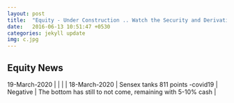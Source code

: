 ```yaml
---
layout: post
title:  "Equity - Under Construction .. Watch the Security and Derivative -  The Bigger the better? Bull or Bear"
date:   2016-06-13 10:51:47 +0530
categories: jekyll update
img: c.jpg
---
```



## Equity News 



19-March-2020 |  |  |   |
18-March-2020 | Sensex tanks 811 points -covid19 | Negative | The bottom has still to not come, remaining with 5-10% cash  |

